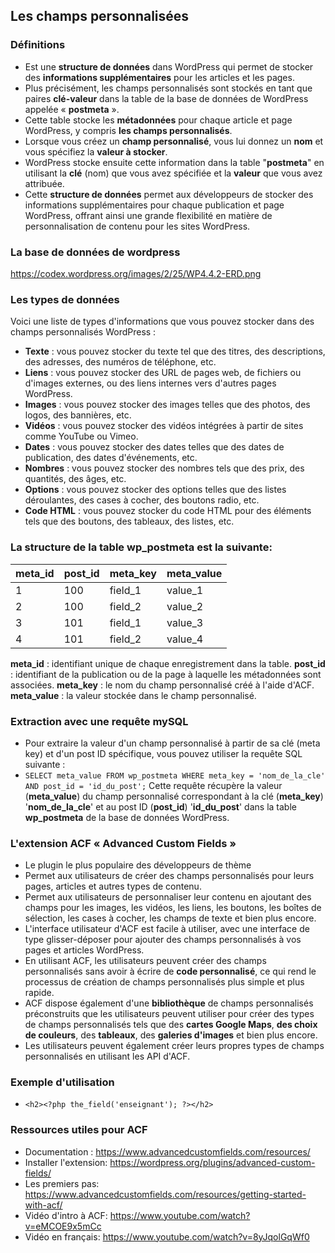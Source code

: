 ## Les champs personnalisées

### Définitions

- Est une **structure de données** dans WordPress qui permet de stocker des **informations supplémentaires** pour les articles et les pages.
- Plus précisément, les champs personnalisés sont stockés en tant que paires **clé-valeur** dans la table de la base de données de WordPress appelée « **postmeta** ».
- Cette table stocke les **métadonnées** pour chaque article et page WordPress, y compris **les champs personnalisés**.
- Lorsque vous créez un **champ personnalisé**, vous lui donnez un **nom** et vous spécifiez la **valeur à stocker**.
- WordPress stocke ensuite cette information dans la table "**postmeta**" en utilisant la **clé** (nom) que vous avez spécifiée et la **valeur** que vous avez attribuée.
- Cette **structure de données** permet aux développeurs de stocker des informations supplémentaires pour chaque publication et page WordPress, offrant ainsi une grande flexibilité en matière de personnalisation de contenu pour les sites WordPress.

### La base de données de wordpress
https://codex.wordpress.org/images/2/25/WP4.4.2-ERD.png

### Les types de données

Voici une liste de types d'informations que vous pouvez stocker dans des champs personnalisés WordPress :

- **Texte** : vous pouvez stocker du texte tel que des titres, des descriptions, des adresses, des numéros de téléphone, etc.
- **Liens** : vous pouvez stocker des URL de pages web, de fichiers ou d'images externes, ou des liens internes vers d'autres pages WordPress.
- **Images** : vous pouvez stocker des images telles que des photos, des logos, des bannières, etc.
- **Vidéos** : vous pouvez stocker des vidéos intégrées à partir de sites comme YouTube ou Vimeo.
- **Dates** : vous pouvez stocker des dates telles que des dates de publication, des dates d'événements, etc.
- **Nombres** : vous pouvez stocker des nombres tels que des prix, des quantités, des âges, etc.
- **Options** : vous pouvez stocker des options telles que des listes déroulantes, des cases à cocher, des boutons radio, etc.
- **Code HTML** : vous pouvez stocker du code HTML pour des éléments tels que des boutons, des tableaux, des listes, etc.

### La structure de la table wp_postmeta est la suivante:

| meta_id | post_id | meta_key | meta_value |
| ------- | ------- | -------- | ---------- |
| 1       | 100     | field_1  | value_1    |
| 2       | 100     | field_2  | value_2    |
| 3       | 101     | field_1  | value_3    |
| 4       | 101     | field_2  | value_4    |

**meta_id** : identifiant unique de chaque enregistrement dans la table.
**post_id** : identifiant de la publication ou de la page à laquelle les métadonnées sont associées.
**meta_key** : le nom du champ personnalisé créé à l'aide d'ACF.
**meta_value** : la valeur stockée dans le champ personnalisé.

### Extraction avec une requête mySQL

- Pour extraire la valeur d'un champ personnalisé à partir de sa clé (meta key) et d'un post ID spécifique, vous pouvez utiliser la requête SQL suivante :
- `SELECT meta_value FROM wp_postmeta WHERE meta_key = 'nom_de_la_cle' AND post_id = 'id_du_post';`
  Cette requête récupère la valeur (**meta_value**) du champ personnalisé correspondant à la clé (**meta_key**) '**nom_de_la_cle**' et au post ID (**post_id**) '**id_du_post**' dans la table **wp_postmeta** de la base de données WordPress.

### L'extension ACF « Advanced Custom Fields »

- Le plugin le plus populaire des développeurs de thème
- Permet aux utilisateurs de créer des champs personnalisés pour leurs pages, articles et autres types de contenu.
- Permet aux utilisateurs de personnaliser leur contenu en ajoutant des champs pour les images, les vidéos, les liens, les boutons, les boîtes de sélection, les cases à cocher, les champs de texte et bien plus encore.
- L'interface utilisateur d'ACF est facile à utiliser, avec une interface de type glisser-déposer pour ajouter des champs personnalisés à vos pages et articles WordPress.
- En utilisant ACF, les utilisateurs peuvent créer des champs personnalisés sans avoir à écrire de **code personnalisé**, ce qui rend le processus de création de champs personnalisés plus simple et plus rapide.
- ACF dispose également d'une **bibliothèque** de champs personnalisés préconstruits que les utilisateurs peuvent utiliser pour créer des types de champs personnalisés tels que des **cartes Google Maps**, **des choix de couleurs**, des **tableaux**, des **galeries d'images** et bien plus encore.
- Les utilisateurs peuvent également créer leurs propres types de champs personnalisés en utilisant les API d'ACF.

### Exemple d'utilisation

- `<h2><?php the_field('enseignant'); ?></h2>`

### Ressources utiles pour ACF

- Documentation : https://www.advancedcustomfields.com/resources/
- Installer l'extension: https://wordpress.org/plugins/advanced-custom-fields/
- Les premiers pas: https://www.advancedcustomfields.com/resources/getting-started-with-acf/
- Vidéo d'intro à ACF: https://www.youtube.com/watch?v=eMCOE9x5mCc
- Vidéo en français: https://www.youtube.com/watch?v=8yJqolGqWf0
